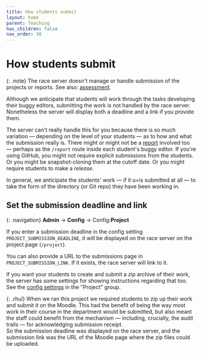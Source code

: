 ```yaml
---
title: How students submit
layout: home
parent: Teaching
has_children: false
nav_order: 30
---
```




# How students submit

{: .note}
The race server doesn't manage or handle submission of the projects or
reports. See also: [assessment](assessment).

Although we anticipate that students will work through the tasks developing
their buggy editors, submitting the work is not handled by the race server.
Nonetheless the server will display both a deadline and a link if you provide
them.

The server can't really handle this for you because there is so much variation
— depending on the level of your students — as to how and what the submission
really is. There might or might not be a [report](the-report) involved too —
perhaps as the `/report` route inside each student's buggy editor. If you're
using GitHub, you might not require explicit submissions from the students. Or
you might be snapshot-cloning them at the cutoff date. Or you might require
students to make a _release_.

In general, we anticipate the students' work — if it u=is submitted at all — to
take the form of the directory (or Git repo) they have been working in.


## Set the submission deadline and link

{: .navigation}
**Admin** → **Config** → Config:**Project**

If you enter a submission deadline in the config setting
`PROJECT_SUBMISSION_DEADLINE`, it will be displayed on the race server
on the project page (`/project`).

You can also provide a URL to the submissions page in `PROJECT_SUBMISSION_LINK`.
If it exists, the race server will link to it.

If you want your students to create and submit a zip archive of their work,
the server has some settings for showing instructions regarding that too. See
the [config settings](../customising/project) in the "Project" group.

{: .rhul}
When we ran this project we required students to zip up their work and submit
it on the Moodle. This had the benefit of being the way most work in their
course in the department would be submitted, but also meant the staff could
benefit from the mechanism — including, crucially, the audit trails — for
acknowledging submission receipt.
<br>
So the submission deadline was displayed on the race server, and the submission
link was the URL of the Moodle page where the zip files could be uploaded.





